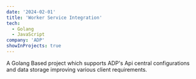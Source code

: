 ```yaml
---
date: '2024-02-01'
title: 'Worker Service Integration'
tech:
  - Golang
  - JavaScript
company: 'ADP'
showInProjects: true
---
```


A Golang Based project which supports ADP's Api central configurations and data storage improving various client requirements.
